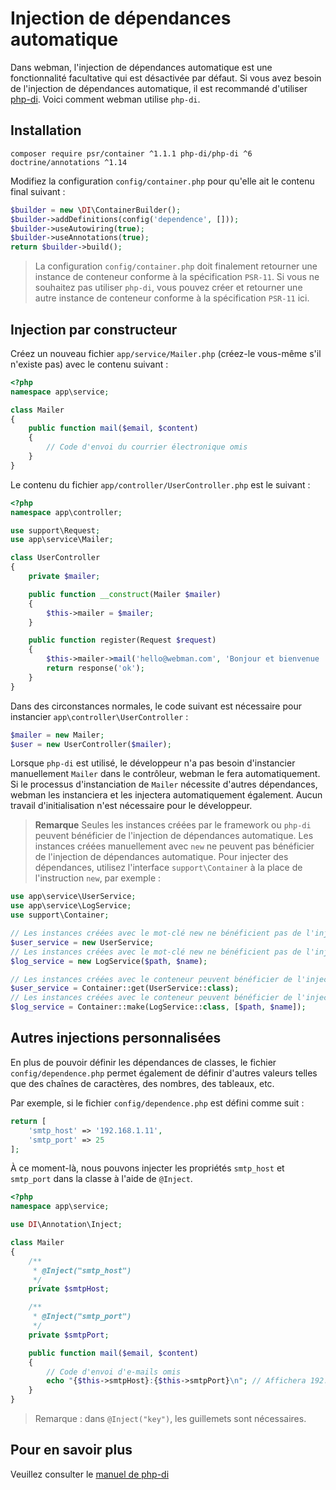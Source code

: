 # Injection de dépendances automatique

Dans webman, l'injection de dépendances automatique est une fonctionnalité facultative qui est désactivée par défaut. Si vous avez besoin de l'injection de dépendances automatique, il est recommandé d'utiliser [php-di](https://php-di.org/doc/getting-started.html). Voici comment webman utilise `php-di`.

## Installation
```composer require psr/container ^1.1.1 php-di/php-di ^6 doctrine/annotations ^1.14```

Modifiez la configuration `config/container.php` pour qu'elle ait le contenu final suivant :
```php
$builder = new \DI\ContainerBuilder();
$builder->addDefinitions(config('dependence', []));
$builder->useAutowiring(true);
$builder->useAnnotations(true);
return $builder->build();
```

> La configuration `config/container.php` doit finalement retourner une instance de conteneur conforme à la spécification `PSR-11`. Si vous ne souhaitez pas utiliser `php-di`, vous pouvez créer et retourner une autre instance de conteneur conforme à la spécification `PSR-11` ici.

## Injection par constructeur
Créez un nouveau fichier `app/service/Mailer.php` (créez-le vous-même s'il n'existe pas) avec le contenu suivant :
```php
<?php
namespace app\service;

class Mailer
{
    public function mail($email, $content)
    {
        // Code d'envoi du courrier électronique omis
    }
}
```

Le contenu du fichier `app/controller/UserController.php` est le suivant :
```php
<?php
namespace app\controller;

use support\Request;
use app\service\Mailer;

class UserController
{
    private $mailer;

    public function __construct(Mailer $mailer)
    {
        $this->mailer = $mailer;
    }

    public function register(Request $request)
    {
        $this->mailer->mail('hello@webman.com', 'Bonjour et bienvenue !');
        return response('ok');
    }
}
```
Dans des circonstances normales, le code suivant est nécessaire pour instancier `app\controller\UserController` :
```php
$mailer = new Mailer;
$user = new UserController($mailer);
```
Lorsque `php-di` est utilisé, le développeur n'a pas besoin d'instancier manuellement `Mailer` dans le contrôleur, webman le fera automatiquement. Si le processus d'instanciation de `Mailer` nécessite d'autres dépendances, webman les instanciera et les injectera automatiquement également. Aucun travail d'initialisation n'est nécessaire pour le développeur.

> **Remarque**
> Seules les instances créées par le framework ou `php-di` peuvent bénéficier de l'injection de dépendances automatique. Les instances créées manuellement avec `new` ne peuvent pas bénéficier de l'injection de dépendances automatique. Pour injecter des dépendances, utilisez l'interface `support\Container` à la place de l'instruction `new`, par exemple :

```php
use app\service\UserService;
use app\service\LogService;
use support\Container;

// Les instances créées avec le mot-clé new ne bénéficient pas de l'injection de dépendances
$user_service = new UserService;
// Les instances créées avec le mot-clé new ne bénéficient pas de l'injection de dépendances
$log_service = new LogService($path, $name);

// Les instances créées avec le conteneur peuvent bénéficier de l'injection de dépendances
$user_service = Container::get(UserService::class);
// Les instances créées avec le conteneur peuvent bénéficier de l'injection de dépendances
$log_service = Container::make(LogService::class, [$path, $name]);
```
## Autres injections personnalisées
En plus de pouvoir définir les dépendances de classes, le fichier `config/dependence.php` permet également de définir d'autres valeurs telles que des chaînes de caractères, des nombres, des tableaux, etc.

Par exemple, si le fichier `config/dependence.php` est défini comme suit :
```php
return [
    'smtp_host' => '192.168.1.11',
    'smtp_port' => 25
];
```

À ce moment-là, nous pouvons injecter les propriétés `smtp_host` et `smtp_port` dans la classe à l'aide de `@Inject`.
```php
<?php
namespace app\service;

use DI\Annotation\Inject;

class Mailer
{
    /**
     * @Inject("smtp_host")
     */
    private $smtpHost;

    /**
     * @Inject("smtp_port")
     */
    private $smtpPort;

    public function mail($email, $content)
    {
        // Code d'envoi d'e-mails omis
        echo "{$this->smtpHost}:{$this->smtpPort}\n"; // Affichera 192.168.1.11:25
    }
}
```

> Remarque : dans `@Inject("key")`, les guillemets sont nécessaires.

## Pour en savoir plus
Veuillez consulter le [manuel de php-di](https://php-di.org/doc/getting-started.html)
